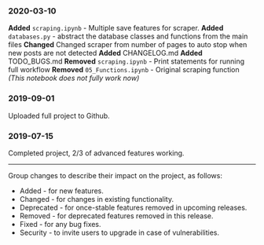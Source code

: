 ### 2020-03-10
**Added** `scraping.ipynb` - Multiple save features for scraper.
**Added** `databases.py` - abstract the database classes and functions from the main files
**Changed** Changed scraper from number of pages to auto stop when new posts are not detected
**Added** CHANGELOG.md
**Added** TODO_BUGS.md
**Removed** `scraping.ipynb` - Print statements for running full workflow
**Removed** `05_Functions.ipynb` - Original scraping function *(This notebook does not fully work now)*

### 2019-09-01
Uploaded full project to Github.

### 2019-07-15
Completed project, 2/3 of advanced features working.



---
Group changes to describe their impact on the project, as follows: 

- Added - for new features.
- Changed - for changes in existing functionality.
- Deprecated - for once-stable features removed in upcoming releases.
- Removed - for deprecated features removed in this release.
- Fixed - for any bug fixes.
- Security - to invite users to upgrade in case of vulnerabilities.